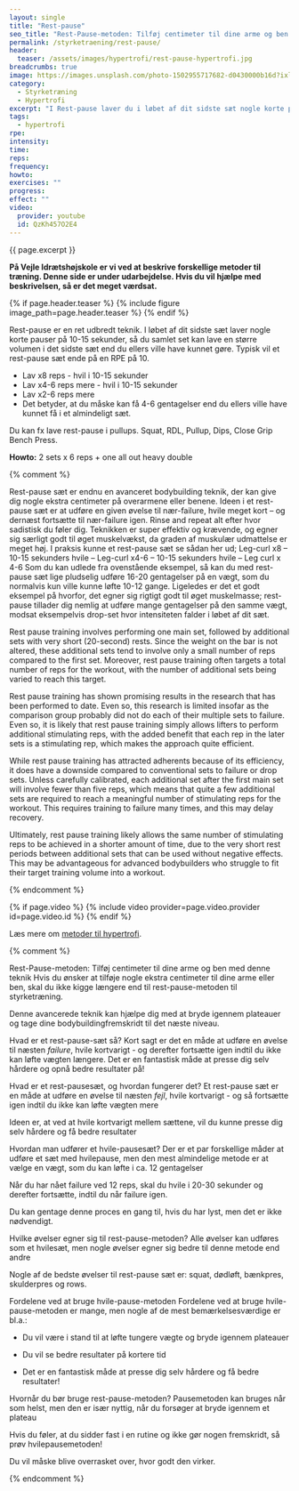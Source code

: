 ```yaml
---
layout: single
title: "Rest-pause"
seo_title: "Rest-Pause-metoden: Tilføj centimeter til dine arme og ben med denne teknik"
permalink: /styrketraening/rest-pause/
header:
  teaser: /assets/images/hypertrofi/rest-pause-hypertrofi.jpg
breadcrumbs: true
image: https://images.unsplash.com/photo-1502955717682-d0430000b16d?ixlib=rb-1.2.1&ixid=MnwxMjA3fDB8MHxwaG90by1wYWdlfHx8fGVufDB8fHx8&auto=format&fit=crop&h=630&w=1200&q=60
category:
  - Styrketræning
  - Hypertrofi
excerpt: "I Rest-pause laver du i løbet af dit sidste sæt nogle korte pauser på 10-15 sekunder, så du samlet set kan lave en større volumen i det samlede sæt, end du ellers ville have kunnet gøre."
tags:
  - hypertrofi
rpe: 
intensity: 
time: 
reps: 
frequency: 
howto:
exercises: ""
progress:
effect: ""
video:
  provider: youtube
  id: QzKh457O2E4
---
```


{{ page.excerpt }}

**På Vejle Idrætshøjskole er vi ved at beskrive forskellige metoder til træning. Denne side er under udarbejdelse. Hvis du vil hjælpe med beskrivelsen, så er det meget værdsat.**

{% if page.header.teaser %}
  {% include figure image_path=page.header.teaser %}
{% endif %}

Rest-pause er en ret udbredt teknik. I løbet af dit sidste sæt laver nogle korte pauser på 10-15 sekunder, så du samlet set kan lave en større volumen i det sidste sæt end du ellers ville have kunnet gøre. Typisk vil et rest-pause sæt ende på en RPE på 10.

- Lav x8 reps - hvil i 10-15 sekunder
- Lav x4-6 reps mere - hvil i 10-15 sekunder
- Lav x2-6 reps mere
- Det betyder, at du måske kan få 4-6 gentagelser end du ellers ville have kunnet få i et almindeligt sæt.

Du kan fx lave rest-pause i pullups. Squat, RDL, Pullup, Dips, Close Grip Bench Press.

**Howto:** 2 sets x 6 reps + one all out heavy double

{% comment %}

Rest-pause sæt er endnu en avanceret bodybuilding teknik, der kan give dig nogle ekstra centimeter på overarmene eller benene. Ideen i et rest-pause sæt er at udføre en given øvelse til nær-failure, hvile meget kort – og dernæst fortsætte til nær-failure igen. Rinse and repeat alt efter hvor sadistisk du føler dig.
Teknikken er super effektiv og krævende, og egner sig særligt godt til øget muskelvækst, da graden af muskulær udmattelse er meget høj. I praksis kunne et rest-pause sæt se sådan her ud;
Leg-curl x8 – 10-15 sekunders hvile –
Leg-curl x4-6 – 10-15 sekunders hvile –
Leg curl x 4-6
Som du kan udlede fra ovenstående eksempel, så kan du med rest-pause sæt lige pludselig udføre 16-20 gentagelser på en vægt, som du normalvis kun ville kunne løfte 10-12 gange.
Ligeledes er det et godt eksempel på hvorfor, det egner sig rigtigt godt til øget muskelmasse; rest-pause tillader dig nemlig at udføre mange gentagelser på den samme vægt, modsat eksempelvis drop-set hvor intensiteten falder i løbet af dit sæt.


Rest pause training involves performing one main set, followed by additional sets with very short (20-second) rests. Since the weight on the bar is not altered, these additional sets tend to involve only a small number of reps compared to the first set. Moreover, rest pause training often targets a total number of reps for the workout, with the number of additional sets being varied to reach this target.

Rest pause training has shown promising results in the research that has been performed to date. Even so, this research is limited insofar as the comparison group probably did not do each of their multiple sets to failure. Even so, it is likely that rest pause training simply allows lifters to perform additional stimulating reps, with the added benefit that each rep in the later sets is a stimulating rep, which makes the approach quite efficient.

While rest pause training has attracted adherents because of its efficiency, it does have a downside compared to conventional sets to failure or drop sets. Unless carefully calibrated, each additional set after the first main set will involve fewer than five reps, which means that quite a few additional sets are required to reach a meaningful number of stimulating reps for the workout. This requires training to failure many times, and this may delay recovery.

Ultimately, rest pause training likely allows the same number of stimulating reps to be achieved in a shorter amount of time, due to the very short rest periods between additional sets that can be used without negative effects. This may be advantageous for advanced bodybuilders who struggle to fit their target training volume into a workout.

{% endcomment %}

{% if page.video %}
  {% include video provider=page.video.provider id=page.video.id %}
{% endif %}

Læs mere om [metoder til hypertrofi](/hypertrofi-metoder/).

{% comment %}

Rest-Pause-metoden: Tilføj centimeter til dine arme og ben med denne teknik
Hvis du ønsker at tilføje nogle ekstra centimeter til dine arme eller ben, skal du ikke kigge længere end til rest-pause-metoden til styrketræning. 

Denne avancerede teknik kan hjælpe dig med at bryde igennem plateauer og tage dine bodybuildingfremskridt til det næste niveau. 

Hvad er et rest-pause-sæt så? Kort sagt er det en måde at udføre en øvelse til næsten _failure_, hvile kortvarigt - og derefter fortsætte igen indtil du ikke kan løfte vægten længere. Det er en fantastisk måde at presse dig selv hårdere og opnå bedre resultater på!

Hvad er et rest-pausesæt, og hvordan fungerer det?
Et rest-pause sæt er en måde at udføre en øvelse til næsten _fejl_, hvile kortvarigt - og så fortsætte igen indtil du ikke kan løfte vægten mere 

Ideen er, at ved at hvile kortvarigt mellem sættene, vil du kunne presse dig selv hårdere og få bedre resultater 

Hvordan man udfører et hvile-pausesæt?
Der er et par forskellige måder at udføre et sæt med hvilepause, men den mest almindelige metode er at vælge en vægt, som du kan løfte i ca. 12 gentagelser 

Når du har nået failure ved 12 reps, skal du hvile i 20-30 sekunder og derefter fortsætte, indtil du når failure igen.

Du kan gentage denne proces en gang til, hvis du har lyst, men det er ikke nødvendigt.

Hvilke øvelser egner sig til rest-pause-metoden?
Alle øvelser kan udføres som et hvilesæt, men nogle øvelser egner sig bedre til denne metode end andre 

Nogle af de bedste øvelser til rest-pause sæt er: squat, dødløft, bænkpres, skulderpres og rows.

Fordelene ved at bruge hvile-pause-metoden
Fordelene ved at bruge hvile-pause-metoden er mange, men nogle af de mest bemærkelsesværdige er bl.a.:

- Du vil være i stand til at løfte tungere vægte og bryde igennem plateauer 

- Du vil se bedre resultater på kortere tid 

- Det er en fantastisk måde at presse dig selv hårdere og få bedre resultater!

Hvornår du bør bruge rest-pause-metoden?
Pausemetoden kan bruges når som helst, men den er især nyttig, når du forsøger at bryde igennem et plateau 

Hvis du føler, at du sidder fast i en rutine og ikke gør nogen fremskridt, så prøv hvilepausemetoden!

Du vil måske blive overrasket over, hvor godt den virker.

{% endcomment %}